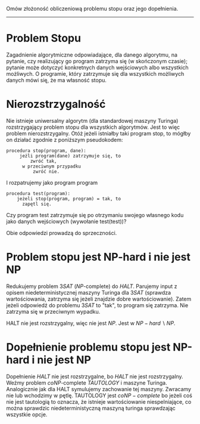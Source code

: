 Omów złożoność obliczeniową problemu stopu oraz jego dopełnienia.

--------------------------------------------------------------------------------

# Problem Stopu
Zagadnienie algorytmiczne odpowiadające, dla danego algorytmu, na pytanie, czy realizujący go program zatrzyma się (w skończonym czasie); pytanie może dotyczyć konkretnych danych wejściowych albo wszystkich możliwych. O programie, który zatrzymuje się dla wszystkich możliwych danych mówi się, że ma własność stopu.

# Nierozstrzygalność
Nie istnieje uniwersalny algorytm (dla standardowej maszyny Turinga) rozstrzygający problem stopu dla wszystkich algorytmów. Jest to więc problem nierozstrzygalny. Otóż jeżeli istniałby taki program stop, to mógłby on działać zgodnie z poniższym pseudokodem:
````
procedura stop(program, dane): 
	 jeżli program(dane) zatrzymuje się, to
		 zwróć tak,
	  w przeciwnym przypadku
		  zwróć nie.
````
I rozpatrujemy jako program program 
````
procedura test(program): 
 	jeżeli stop(program, program) = tak, to
	  zapętl się.
````
Czy program test zatrzymuje się po otrzymaniu swojego własnego kodu jako danych wejściowych (wywołanie test(test))?

Obie odpowiedzi prowadzą do sprzeczności.

# Problem stopu jest NP-hard i nie jest NP
Redukujemy problem $3SAT$ ($NP$-complete) do $HALT$. Parujemy input z opisem niedeterministycznej maszyny Turinga dla $3SAT$ (sprawdza wartościowania, zatrzyma się jeżeli znajdzie dobre wartościowanie). Zatem jeżeli odpowiedź do problemu $3SAT$ to "tak", to program się zatrzyma. Nie zatrzyma się w przeciwnym wypadku.

HALT nie jest rozstrzygalny, więc nie jest $NP$. Jest w $NP-hard \backslash NP$.

# Dopełnienie problemu stopu jest NP-hard i nie jest NP
Dopełnienie $HALT$ nie jest rozstrzygalne, bo $HALT$ nie jest rozstrzygalny. Weźmy problem $coNP$-complete $TAUTOLOGY$ i maszyne Turinga. Analogicznie jak dla HALT symulujemy zachowanie tej maszyny. Zwracamy nie lub wchodzimy w pętlę.
TAUTOLOGY jest $coNP-complete$ bo jeżeli coś nie jest tautologią to oznacza, że istnieje wartościowanie niespelniające, co można sprawdzic niedeterministyczną maszyną turinga sprawdzając wszystkie opcje.
